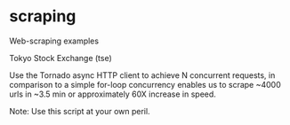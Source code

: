 # scraping

Web-scraping examples


Tokyo Stock Exchange (tse)

Use the Tornado async HTTP client to achieve N concurrent requests, in comparison to a simple for-loop concurrency enables us to scrape ~4000 urls in ~3.5 min or approximately 60X increase in speed.

Note: Use this script at your own peril.
